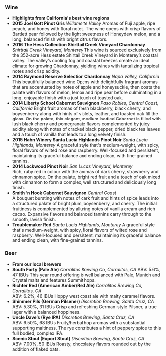### Wine
- **Highlights from California's best wine regions**
- **2015 Joel Gott Pinot Gris**
*Willamette Valley*
Aromas of Fuji apple, ripe peach, and honey with floral notes. The wine opens with crisp flavors of Bartlett pear followed by the light sweetness of Honeydew melon, and a long, balanced finish with bright citrus flavors.
- **2016 The Hess Collection Shirttail Creek Vineyard Chardonnay**
*Shirttail Creek Vineyard, Monterey*
This wine is sourced exclusively from the 352-acre Hess estate Shirtail Creek Vineyard in Monterey’s coastal valley. The valley’s cooling fog and coastal breezes create an ideal climate for growing Chardonnay, yielding wines with tantalizing tropical notes and crisp acidity.
- **2014 Raymond Reserve Selection Chardonnay**
*Napa Valley, California*
This beautifully balanced wine Opens with delightfully fragrant aromas that are accentuated by notes of apple and honeysuckle, then coats the palate with flavors of melon, lemon and ripe pear before culminating in a long, enjoyable finish with a just touch of toasted oak.
- **2014 Liberty School Cabernet Sauvignon**
*Paso Robles, Central Coast, California*
Bright fruit aromas of fresh blackberry, black cherry, and boysenberry along with hints of violets, leather, and toasted oak fill the glass. On the palate, this elegant, medium-bodied Cabernet is filled with lush black cherry and pomegranate flavors complemented by juicy acidity along with notes of cracked black pepper, dried black tea leaves and a touch of vanilla that leads to a long velvety finish.
- **2015 Hahn Winery Santa Lucia Highlands Pinot Noir**
*Santa Lucia Highlands, Monterey*
A graceful style that's medium-weight, with spicy, floral flavors of wilted rose and raspberry. Well-focused and persistent, maintaining its graceful balance and ending clean, with fine-grained tannins.
- **2014 Lockwood Pinot Noir**
*San Lucas Vineyard, Monterey*   
Rich, ruby red in colour with the aromas of dark cherry, strawberry and cinnamon spice. On the palate, bright red fruit and a touch of oak mixed with cinnamon to form a complex, well structured and deliciously long finish.
- **Smith ‘n Hook Cabernet Sauvignon**
*Central Coast*   
A bouquet bursting with notes of dark fruit and hints of spice leads into a structured palate of bright plum, boysenberry, and cherry. The initial fruitiness is complemented by alluring notes of vanilla cream and rich cacao. Expansive flavors and balanced tannins carry through to the smooth, lavish finish.
- **Troublemaker Red**
*Santa Lucia Highlands, Monterey*
A graceful style that's medium-weight, with spicy, floral flavors of wilted rose and raspberry. Well-focused and persistent, maintaining its graceful balance and ending clean, with fine-grained tannins.

### Beer
- **From our local brewers**
- **South Forty (Pale Ale)**
*Corralitos Brewing Co, Corralitos, CA*
ABV: 5.6%, 47 IBUs
This year round offering is well balanced with Pale, Munich and Crystal malts and features Summit hops.
- **Richter Red (American Amber/Red Ale)**
*Corralitos Brewing Co, Corralitos, CA*   
ABV: 6.2%, 46 IBUs
Hoppy west coast ale with malty caramel flavors.
- **Shimmer Pils (German Pilsener)**
*Discretion Brewing, Santa Cruz, CA*   
ABV: 5.30%, 31 IBUs 
Crisp and refreshing German-style Pilsner, a true lager with a balanced hoppiness.
- **Uncle Dave’s (Rye IPA)**
*Discretion Brewing, Santa Cruz, CA*   
ABV: 6.50%, 68 IBUs
Fruity/herbal hop aromas with a substantial supporting maltiness. The rye contributes a hint of peppery spice to this full bodied, complex IPA.
- **Scenic Stout (Export Stout)**
*Discretion Brewing, Santa Cruz, CA*   
ABV: 7.00%, 50 IBUs
Roasty, chocolatey flavors rounded out by the addition of flaked oats.
